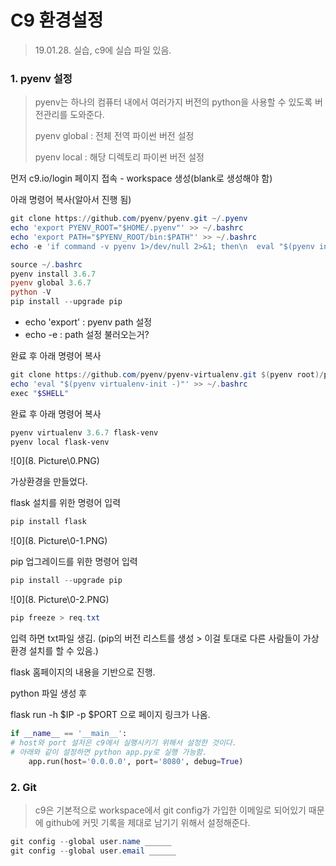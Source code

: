 # C9 환경설정

> 19.01.28. 실습, c9에 실습 파일 있음.

### 1. pyenv 설정

> pyenv는 하나의 컴퓨터 내에서 여러가지 버전의 python을 사용할 수 있도록 버전관리를 도와준다.
>
> pyenv global : 전체 전역 파이썬 버전 설정
>
> pyenv local : 해당 디렉토리 파이썬 버전 설정

먼저 c9.io/login 페이지 접속 - workspace 생성(blank로 생성해야 함)

아래 명령어 복사(알아서 진행 됨)

```powershell
git clone https://github.com/pyenv/pyenv.git ~/.pyenv
echo 'export PYENV_ROOT="$HOME/.pyenv"' >> ~/.bashrc
echo 'export PATH="$PYENV_ROOT/bin:$PATH"' >> ~/.bashrc
echo -e 'if command -v pyenv 1>/dev/null 2>&1; then\n  eval "$(pyenv init -)"\nfi' >> ~/.bashrc

source ~/.bashrc
pyenv install 3.6.7
pyenv global 3.6.7
python -V
pip install --upgrade pip
```

* echo 'export' : pyenv path 설정
* echo -e : path 설정 불러오는거?

완료 후 아래 명령어 복사

```powershell
git clone https://github.com/pyenv/pyenv-virtualenv.git $(pyenv root)/plugins/pyenv-virtualenv
echo 'eval "$(pyenv virtualenv-init -)"' >> ~/.bashrc
exec "$SHELL"
```

완료 후 아래 명령어 복사

```powershell
pyenv virtualenv 3.6.7 flask-venv
pyenv local flask-venv
```

![0](8. Picture\0.PNG)

가상환경을 만들었다.

flask 설치를 위한 명령어 입력

```powershell
pip install flask 
```

![0](8. Picture\0-1.PNG)

pip 업그레이드를 위한 명령어 입력

```powershell
pip install --upgrade pip
```

![0](8. Picture\0-2.PNG)

```powershell
pip freeze > req.txt 
```

입력 하면 txt파일 생김. (pip의 버전 리스트를 생성 > 이걸 토대로 다른 사람들이 가상환경 설치를 할 수 있음.)

flask 홈페이지의 내용을 기반으로 진행.

python 파일 생성 후

flask run -h $IP -p $PORT 으로 페이지 링크가 나옴.

```python
if __name__ == '__main__':
# host와 port 설저은 c9에서 실행시키기 위해서 설정한 것이다.
# 아래와 같이 설정하면 python app.py로 실행 가능함.
	app.run(host='0.0.0.0', port='8080', debug=True)
```

### 2. Git

> c9은 기본적으로 workspace에서 git config가 가입한 이메일로 되어있기 때문에 github에 커밋 기록을 제대로 남기기 위해서 설정해준다.

```powershell
git config --global user.name ______
git config --global user.email ______
```

